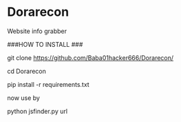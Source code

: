 # Dorarecon
Website info grabber 

###HOW TO INSTALL ###

git clone https://github.com/Baba01hacker666/Dorarecon/

cd Dorarecon 

pip install -r requirements.txt

now use by

python jsfinder.py url 
